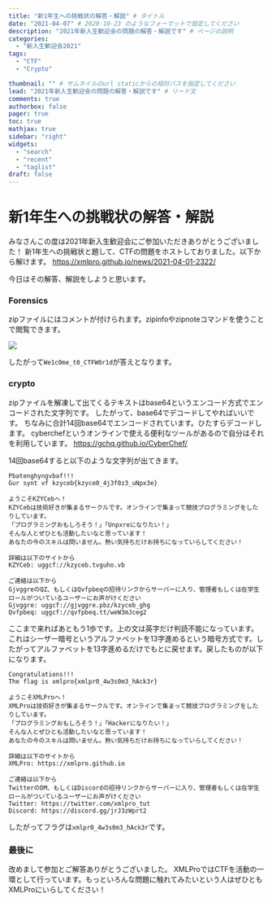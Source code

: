 ```yaml
---
title: "新1年生への挑戦状の解答・解説" # タイトル
date: "2021-04-07" # 2020-10-23 のようなフォーマットで設定してください
description: "2021年新入生歓迎会の問題の解答・解説です" # ページの説明
categories:
  - "新入生歓迎会2021"
tags:
  - "CTF"
  - "Crypto"

thumbnail: "" # サムネイルのurl staticからの相対パスを指定してください
lead: "2021年新入生歓迎会の問題の解答・解説です" # リード文
comments: true
authorbox: false
pager: true
toc: true
mathjax: true
sidebar: "right"
widgets:
  - "search"
  - "recent"
  - "taglist"
draft: false
---
```


# 新1年生への挑戦状の解答・解説

みなさんこの度は2021年新入生歓迎会にご参加いただきありがとうございました！
新1年生への挑戦状と題して、CTFの問題をホストしておりました。以下から解けます。
https://xmlpro.github.io/news/2021-04-01-2322/

今日はその解答、解説をしようと思います。

### Forensics

zipファイルにはコメントが付けられます。zipinfoやzipnoteコマンドを使うことで閲覧できます。

![](./answer1.png)

したがって`We1c0me_t0_CTFW0r1d`が答えとなります。

### crypto

zipファイルを解凍して出てくるテキストはbase64というエンコード方式でエンコードされた文字列です。
したがって、base64でデコードしてやればいいです。
ちなみに合計14回base64でエンコードされています。ひたすらデコードします。
cyberchefというオンラインで使える便利なツールがあるので自分はそれを利用しています。
https://gchq.github.io/CyberChef/

14回base64すると以下のような文字列が出てきます。

```
Pbatenghyngvbaf!!!
Gur synt vf kzyceb{kzyce0_4j3f0z3_uNpx3e}

ようこそKZYCebへ！
KZYCebは技術好きが集まるサークルです。オンラインで集まって競技プログラミングをしたりしています。
「プログラミングおもしろそう！」「Unpxreになりたい！」
そんな人とぜひとも活動したいなと思っています！
あなたの今のスキルは問いません。熱い気持ちだけお持ちになっていらしてください！

詳細は以下のサイトから
KZYCeb: uggcf://kzyceb.tvguho.vb

ご連絡は以下から
GjvggreのQZ、もしくはQvfpbeqの招待リンクからサーバーに入り、管理者もしくは在学生ロールがついているユーザーにお声がけください
Gjvggre: uggcf://gjvggre.pbz/kzyceb_ghg
Qvfpbeq: uggcf://qvfpbeq.tt/weW3mJceg2
```

ここまで来ればあともう1歩です。上の文は英字だけ判読不能になっています。これはシーザー暗号というアルファベットを13字進めるという暗号方式です。したがってアルファベットを13字進めるだけでもとに戻せます。戻したものが以下になります。

```
Congratulations!!!
The flag is xmlpro{xmlpr0_4w3s0m3_hAck3r}

ようこそXMLProへ！
XMLProは技術好きが集まるサークルです。オンラインで集まって競技プログラミングをしたりしています。
「プログラミングおもしろそう！」「Hackerになりたい！」
そんな人とぜひとも活動したいなと思っています！
あなたの今のスキルは問いません。熱い気持ちだけお持ちになっていらしてください！

詳細は以下のサイトから
XMLPro: https://xmlpro.github.io

ご連絡は以下から
TwitterのDM、もしくはDiscordの招待リンクからサーバーに入り、管理者もしくは在学生ロールがついているユーザーにお声がけください
Twitter: https://twitter.com/xmlpro_tut
Discord: https://discord.gg/jrJ3zWprt2
```

したがってフラグは`xmlpr0_4w3s0m3_hAck3r`です。

### 最後に

改めまして参加とご解答ありがとうございました。
XMLProではCTFを活動の一環として行っています。もっといろんな問題に触れてみたいという人はぜひともXMLProにいらしてください！
